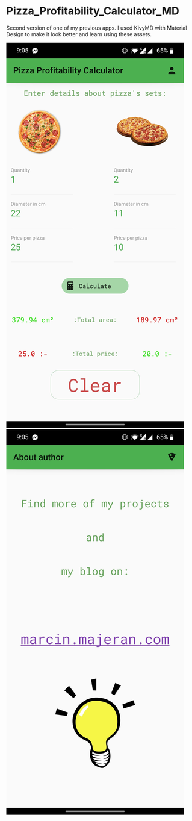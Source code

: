 # Pizza_Profitability_Calculator_MD
Second version of one of my previous apps. I used KivyMD with Material Design to make it look better and learn using these assets.

![Main Screen](/images/pizza2.jpg)
![Info Screen](/images/pizza2auth.jpg)
